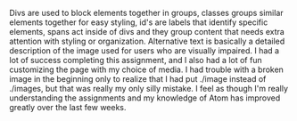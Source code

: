 Divs are used to block elements together in groups, classes groups similar elements together for easy styling, id's are labels that identify specific elements, spans act inside of divs and they group content that needs extra attention with styling or organization.
Alternative text is basically a detailed description of the image used for users who are visually impaired.
I had a lot of success completing this assignment, and I also had a lot of fun customizing the page with my choice of media. I had trouble with a broken image in the beginning only to realize that I had put ./image instead of ./images, but that was really my only silly mistake. I feel as though I'm really understanding the assignments and my knowledge of Atom has improved greatly over the last few weeks. 
